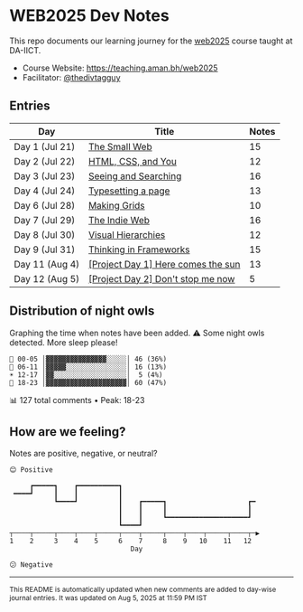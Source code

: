 # WEB2025 Dev Notes

This repo documents our learning journey for the [web2025](https://teaching.aman.bh/web2025) course taught at DA-IICT.

- Course Website: https://teaching.aman.bh/web2025
- Facilitator: [@thedivtagguy](https://github.com/thedivtagguy)


## Entries

| Day | Title | Notes |
|-----|-------|-------|
| Day 1 (Jul 21) | [The Small Web](https://github.com/open-making/web2025-dev-notes/issues/1) | 15 |
| Day 2 (Jul 22) | [HTML, CSS, and You](https://github.com/open-making/web2025-dev-notes/issues/3) | 12 |
| Day 3 (Jul 23) | [Seeing and Searching](https://github.com/open-making/web2025-dev-notes/issues/4) | 16 |
| Day 4 (Jul 24) | [Typesetting a page](https://github.com/open-making/web2025-dev-notes/issues/5) | 13 |
| Day 6 (Jul 28) | [Making Grids](https://github.com/open-making/web2025-dev-notes/issues/6) | 10 |
| Day 7 (Jul 29) | [The Indie Web](https://github.com/open-making/web2025-dev-notes/issues/7) | 16 |
| Day 8 (Jul 30) | [Visual Hierarchies](https://github.com/open-making/web2025-dev-notes/issues/8) | 12 |
| Day 9 (Jul 31) | [Thinking in Frameworks](https://github.com/open-making/web2025-dev-notes/issues/9) | 15 |
| Day 11 (Aug 4) | [[Project Day 1] Here comes the sun](https://github.com/open-making/web2025-dev-notes/issues/11) | 13 |
| Day 12 (Aug 5) | [[Project Day 2] Don't stop me now](https://github.com/open-making/web2025-dev-notes/issues/12) | 5 |


## Distribution of night owls

Graphing the time when notes have been added. ⚠️ Some night owls detected. More sleep please!

```
🌙 00-05 │▓▓▓▓▓▓▓▓▓▓▓▓▓▓▓░░░░░│ 46 (36%)
🌅 06-11 │▓▓▓▓▓░░░░░░░░░░░░░░░│ 16 (13%)
☀️ 12-17 │▓▓░░░░░░░░░░░░░░░░░░│  5 (4%)
🌆 18-23 │▓▓▓▓▓▓▓▓▓▓▓▓▓▓▓▓▓▓▓▓│ 60 (47%)
```
📊 127 total comments • Peak: 18-23

## How are we feeling?

Notes are positive, negative, or neutral?

```
😊 Positive

     ┏━━━━━┓    ┏━━━━━━━━━━┓                                  
 ━━━━┛     ┃    ┃          ┃                                  
           ┗━━━━┛          ┃    ┏━━━━━┓                    ┏━ 
                           ┃    ┃     ┃                    ┃  
                           ┃    ┃     ┗━━━━━━━━━━━━━━━━━━━━┛  
                           ┗━━━━┛                             
┬────┬─────┬────┬────┬─────┬────┬─────┬────┬────┬─────┬────┬─▶
1    2     3    4    5     6    7     8    9   10    11   12  
                              Day                              

😕 Negative
```

---

<span style="font-size: 12px;">This README is automatically updated when new comments are added to day-wise journal entries. It was updated on Aug 5, 2025 at 11:59 PM IST</span>

